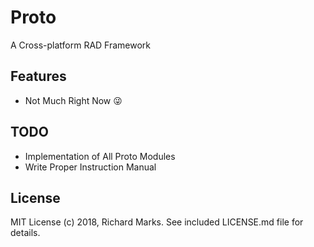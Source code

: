 # Proto

A Cross-platform RAD Framework

## Features

+ Not Much Right Now 😜

## TODO

+ Implementation of All Proto Modules
+ Write Proper Instruction Manual

## License
MIT License (c) 2018, Richard Marks. See included LICENSE.md file for details.
